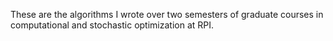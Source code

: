 These are the algorithms I wrote over two semesters of graduate courses in computational and stochastic optimization at RPI.
